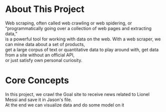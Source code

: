 # About This Project
Web scraping, often called web crawling or web spidering, or “programmatically going over a collection of web pages and extracting data,” <br> is a powerful tool for working with data on the web.
With a web scraper, we can mine data about a set of products,<br> get a large corpus of text or quantitative data to play around with, get data from a site without an official API,<br> or just satisfy own personal curiosity.
# Core Concepts
In this project, we crawl the Goal site to receive news related to Lionel Messi and save it in Jason's file.
<br>
At the end we can visualize data and do some model on it
